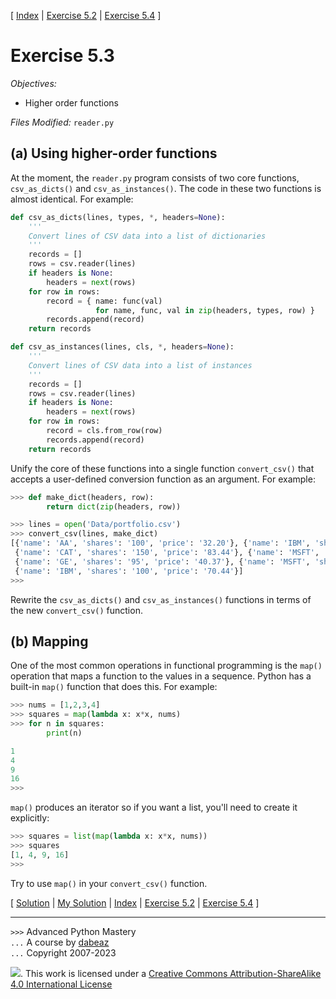 \[ [Index](index.md) | [Exercise 5.2](ex5_2.md) | [Exercise 5.4](ex5_4.md) \]

# Exercise 5.3

*Objectives:*

- Higher order functions

*Files Modified:* `reader.py`

## (a) Using higher-order functions

At the moment, the `reader.py` program consists of two core functions, `csv_as_dicts()` and
`csv_as_instances()`. The code in these two functions is almost identical. For example:

```python
def csv_as_dicts(lines, types, *, headers=None):
    '''
    Convert lines of CSV data into a list of dictionaries
    '''
    records = []
    rows = csv.reader(lines)
    if headers is None:
        headers = next(rows)
    for row in rows:
        record = { name: func(val)
                   for name, func, val in zip(headers, types, row) }
        records.append(record)
    return records

def csv_as_instances(lines, cls, *, headers=None):
    '''
    Convert lines of CSV data into a list of instances
    '''
    records = []
    rows = csv.reader(lines)
    if headers is None:
        headers = next(rows)
    for row in rows:
        record = cls.from_row(row)
        records.append(record)
    return records
```

Unify the core of these functions into a single function `convert_csv()` that accepts a user-defined
conversion function as an argument. For example:

```python
>>> def make_dict(headers, row):
        return dict(zip(headers, row))

>>> lines = open('Data/portfolio.csv')
>>> convert_csv(lines, make_dict)
[{'name': 'AA', 'shares': '100', 'price': '32.20'}, {'name': 'IBM', 'shares': '50', 'price': '91.10'}, 
 {'name': 'CAT', 'shares': '150', 'price': '83.44'}, {'name': 'MSFT', 'shares': '200', 'price': '51.23'}, 
 {'name': 'GE', 'shares': '95', 'price': '40.37'}, {'name': 'MSFT', 'shares': '50', 'price': '65.10'}, 
 {'name': 'IBM', 'shares': '100', 'price': '70.44'}]
>>>
```

Rewrite the `csv_as_dicts()` and `csv_as_instances()` functions in terms of the new `convert_csv()`
function.

## (b) Mapping

One of the most common operations in functional programming is the `map()` operation that maps a function
to the values in a sequence. Python has a built-in `map()` function that does this. For
example:

```python
>>> nums = [1,2,3,4]
>>> squares = map(lambda x: x*x, nums)
>>> for n in squares:
        print(n)

1
4
9
16
>>>
```

`map()` produces an iterator so if you want a list, you'll need to create it explicitly:

```python
>>> squares = list(map(lambda x: x*x, nums))
>>> squares
[1, 4, 9, 16]
>>>
```

Try to use `map()` in your `convert_csv()` function.

\[ [Solution](soln5_3.md) | [My Solution](../reader.py) | [Index](index.md) | [Exercise 5.2](ex5_2.md) | [Exercise 5.4](ex5_4.md) \]

----
`>>>` Advanced Python Mastery  
`...` A course by [dabeaz](https://www.dabeaz.com)  
`...` Copyright 2007-2023

![](https://i.creativecommons.org/l/by-sa/4.0/88x31.png). This work is licensed under
a [Creative Commons Attribution-ShareAlike 4.0 International License](http://creativecommons.org/licenses/by-sa/4.0/)
